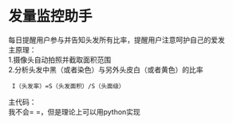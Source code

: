 # 发量监控助手
每日提醒用户参与并告知头发所有比率，提醒用户注意呵护自己的爱发<br/>
主原理：  <br/>
1.摄像头自动拍照并截取面积范围  <br/> 
2.分析头发中黑（或者染色）与另外头皮白（或者黄色）的比率  <br/> 

     I（头发率）=S（头发面积）/S（头面级）
   
主代码：<br/>
    我不会= =，但是理论上可以用python实现<br/>

